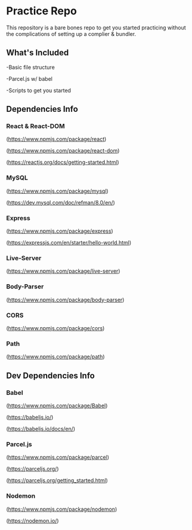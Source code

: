 # Practice Repo

This repository is a bare bones repo to get you started practicing without the complications of setting up a complier & bundler.

## What's Included

-Basic file structure

-Parcel.js w/ babel

-Scripts to get you started

## Dependencies Info

### React & React-DOM

(https://www.npmjs.com/package/react)

(https://www.npmjs.com/package/react-dom)

(https://reactjs.org/docs/getting-started.html)

### MySQL

(https://www.npmjs.com/package/mysql)

(https://dev.mysql.com/doc/refman/8.0/en/)

### Express

(https://www.npmjs.com/package/express)

(https://expressjs.com/en/starter/hello-world.html)


### Live-Server

(https://www.npmjs.com/package/live-server)

### Body-Parser

(https://www.npmjs.com/package/body-parser)

### CORS

(https://www.npmjs.com/package/cors)

### Path

(https://www.npmjs.com/package/path)

## Dev Dependencies Info

### Babel

(https://www.npmjs.com/package/Babel)

(https://babeljs.io/)

(https://babeljs.io/docs/en/)

### Parcel.js

(https://www.npmjs.com/package/parcel)

(https://parceljs.org/)

(https://parceljs.org/getting_started.html)

### Nodemon

(https://www.npmjs.com/package/nodemon)

(https://nodemon.io/)